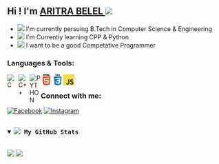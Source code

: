 ## Hi ! I'm [**ARITRA BELEL** ](https://github.com/belelaritra) <img src="https://raw.githubusercontent.com/MartinHeinz/MartinHeinz/master/wave.gif" width="30px">


- <img src="https://media1.giphy.com/media/SUEN0j6R09jeEriEWr/giphy.gif" width="30px"> I'm currently persuing B.Tech in Computer Science & Engineering
- <img src="https://thumbs.gfycat.com/RaggedGoldenJoey-max-1mb.gif" width="30px"> I'm Currently learning CPP & Python
- <img src="https://media4.giphy.com/media/gH85KtY9fX2yd9eG4F/giphy.gif" width="20px"> I want to be a good Competative Programmer


### **Languages & Tools:**

[<img align="left" alt="C" width="26px" src="https://raw.githubusercontent.com/jmnote/z-icons/master/svg/c.svg" />](https://github.com/belelaritra/C_Programming)
[<img align="left" alt="C++" width="26px" src="https://raw.githubusercontent.com/jmnote/z-icons/master/svg/cpp.svg" />](https://github.com/belelaritra/CPP_Programming)
[<img align="left" alt="PYTHON" width="26px" src="https://raw.githubusercontent.com/jmnote/z-icons/master/svg/python.svg" />](https://coursera.org/share/98aab21a41851cd93e1a4ae874840a8a)
[<img align="left" alt="HTML5" width="26px" src="https://raw.githubusercontent.com/github/explore/80688e429a7d4ef2fca1e82350fe8e3517d3494d/topics/html/html.png" />](https://coursera.org/share/f44c307c882ca67bf2e9f88254d5d441)
[<img align="left" alt="CSS3" width="26px" src="https://raw.githubusercontent.com/github/explore/80688e429a7d4ef2fca1e82350fe8e3517d3494d/topics/css/css.png"/>](https://coursera.org/share/12df9a30107954bca2cc45f79f2a6c6b)
[<img align="left" alt="JavaScript" width="26px" src="https://raw.githubusercontent.com/github/explore/80688e429a7d4ef2fca1e82350fe8e3517d3494d/topics/javascript/javascript.png"/>](https://coursera.org/share/12df9a30107954bca2cc45f79f2a6c6b)
</br>

### **Connect with me:**
[<img align="top" alt="Facebook" width="35px" src="https://cliply.co/wp-content/uploads/2019/07/371907490_FACEBOOK_ICON_TRANSPARENT_400.gif" />](https://www.facebook.com/aritra.belel.7)  [<img align="top" alt="Instagram" width="35px" src="https://cliply.co/wp-content/uploads/2019/07/371907300_INSTAGRAM_ICON_TRANSPARENT_400.gif" />](https://www.instagram.com/belel.aritra/?hl=en)
</br>

##

<details open>
  <summary><b><samp><img align="bottom" src="https://media.giphy.com/media/VEzBzSyEOKtXGuPIQw/giphy.gif" width="25px"> My GitHub Stats</samp></b></summary>
<br>
<p align="left"> <img align="center" src="https://github-readme-stats.vercel.app/api?username=belelaritra&show_icons=true&theme=outrun&hide=stars,prs&count_private=true" width ="45%"/> <img align="center" src="https://github-readme-stats.vercel.app/api/top-langs/?username=belelaritra&theme=radical&layout=compact" width ="40%"/>
 </p>

</details>

